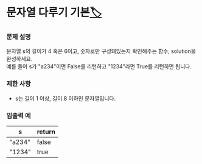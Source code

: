 # 문자열 다루기 기본[🏷️](https://programmers.co.kr/learn/courses/30/lessons/12918)

### 문제 설명
문자열 s의 길이가 4 혹은 6이고, 숫자로만 구성돼있는지 확인해주는 함수, solution을 완성하세요.  
예를 들어 s가 "a234"이면 False를 리턴하고 "1234"라면 True를 리턴하면 됩니다.

### 제한 사항
- s는 길이 1 이상, 길이 8 이하인 문자열입니다.

### 입출력 예
s | return
---|---
"a234" | false
"1234" | true
